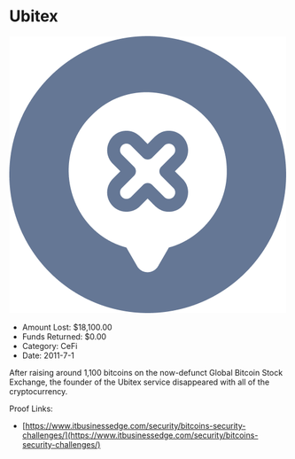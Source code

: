 # Ubitex
![Ubitex](/rektimages/Ubitex.png)
- Amount Lost: $18,100.00
- Funds Returned: $0.00
- Category: CeFi
- Date: 2011-7-1

After raising around 1,100 bitcoins on the now-defunct Global Bitcoin Stock Exchange, the founder of the Ubitex service disappeared with all of the cryptocurrency.


Proof Links:
- [https://www.itbusinessedge.com/security/bitcoins-security-challenges/](https://www.itbusinessedge.com/security/bitcoins-security-challenges/)


